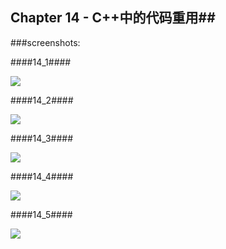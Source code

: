 ## Chapter 14 - C++中的代码重用##

###screenshots:

####14_1####

![](https://github.com/PytLab/Cpp-Primer-Plus/blob/master/ch14/screenshots/14_1.gif)

####14_2####

![](https://github.com/PytLab/Cpp-Primer-Plus/blob/master/ch14/screenshots/14_2.gif)

####14_3####

![](https://github.com/PytLab/Cpp-Primer-Plus/blob/master/ch14/screenshots/14_3.gif)

####14_4####

![](https://github.com/PytLab/Cpp-Primer-Plus/blob/master/ch14/screenshots/14_4.gif)

####14_5####

![](https://github.com/PytLab/Cpp-Primer-Plus/blob/master/ch14/screenshots/14_5.gif)
